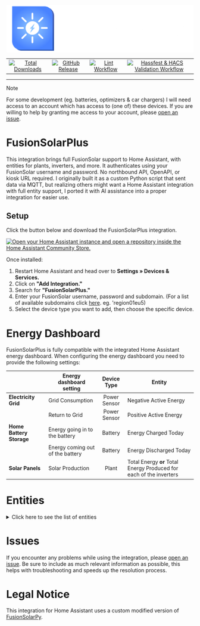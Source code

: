 
![Logo](https://raw.githubusercontent.com/JortvanSchijndel/FusionSolarPlus/refs/heads/master/branding/logo.png)

<table align="center" border="0">
  <tr>
    <td align="center">
      <a href="https://my.home-assistant.io/redirect/hacs_repository/?owner=JortvanSchijndel&repository=FusionSolarPlus&category=Integration">
        <img alt="Total Downloads" src="https://img.shields.io/badge/dynamic/json?url=https%3A%2F%2Fanalytics.home-assistant.io%2Fcustom_integrations.json&query=%24.fusionsolarplus.total&logo=homeassistantcommunitystore&logoColor=%235c5c5c&label=Total%20Downloads&labelColor=%23ffffff&color=%234983FF&cacheSeconds=600">
      </a>
    </td>
    <td align="center">
      <a href="https://github.com/JortvanSchijndel/FusionSolarPlus/releases">
        <img alt="GitHub Release" src="https://img.shields.io/github/v/release/JortvanSchijndel/FusionSolarPlus?display_name=release&logo=V&logoColor=%235c5c5c&label=Latest%20Version&labelColor=%23ffffff&color=%234983FF&cacheSeconds=600">
      </a>
    </td>
    <td align="center">
      <a href="https://github.com/JortvanSchijndel/FusionSolarPlus/actions/workflows/lint.yml">
        <img alt="Lint Workflow" src="https://img.shields.io/github/actions/workflow/status/JortvanSchijndel/FusionSolarPlus/lint.yml?logo=testcafe&logoColor=%235c5c5c&label=Lint%20Workflow&labelColor=%23ffffff&color=%234983FF&cacheSeconds=600">
      </a>
    </td>
    <td align="center">
      <a href="https://github.com/JortvanSchijndel/FusionSolarPlus/actions/workflows/validate.yml">
        <img alt="Hassfest & HACS Validation Workflow" src="https://img.shields.io/github/actions/workflow/status/JortvanSchijndel/FusionSolarPlus/validate.yml?logo=testcafe&logoColor=%235c5c5c&label=Hassfest%20%26%20HACS%20Validation%20Workflow&labelColor=%23ffffff&color=%234983FF&cacheSeconds=600">
      </a>
    </td>
  </tr>
</table>

___
> [!NOTE] 
> For some development (eg. batteries, optimizers & car chargers) I will need access to an account which has access to (one of) these devices. 
> If you are willing to help by granting me access to your account, please [open an issue](https://github.com/JortvanSchijndel/FusionSolarPlus/issues).

# FusionSolarPlus
This integration brings full FusionSolar support to Home Assistant, with entities for plants, inverters, and more. It authenticates using your FusionSolar username and password. No northbound API, OpenAPI, or kiosk URL required. I originally built it as a custom Python script that sent data via MQTT, but realizing others might want a Home Assistant integration with full entity support, I ported it with AI assistance into a proper integration for easier use.

## Setup
Click the button below and download the FusionSolarPlus integration.

<a href="https://my.home-assistant.io/redirect/hacs_repository/?owner=JortvanSchijndel&repository=FusionSolarPlus&category=Integration" target="_blank" rel="noreferrer noopener"><img src="https://my.home-assistant.io/badges/hacs_repository.svg" alt="Open your Home Assistant instance and open a repository inside the Home Assistant Community Store." /></a>

Once installed:

1. Restart Home Assistant and head over to **Settings » Devices & Services.**  
2. Click on **"Add Integration."**  
3. Search for **"FusionSolarPlus."**  
4. Enter your FusionSolar username, password and subdomain. (For a list of available subdomains click [here](https://support.huawei.com/enterprise/en/doc/EDOC1100165054/dbeb5df3/domain-name-list-of-management-systems). eg. 'region01eu5)  
5. Select the device type you want to add, then choose the specific device.

# Energy Dashboard

FusionSolarPlus is fully compatible with the integrated Home Assistant energy dashboard. When configuring the energy dashboard you need to provide the following settings:

|                          | Energy dashboard setting         | Device Type  | Entity                                                              |
|--------------------------|----------------------------------|:------------:|---------------------------------------------------------------------|
| **Electricity Grid**     | Grid Consumption                 | Power Sensor | Negative Active Energy                                              |
|                          | Return to Grid                   | Power Sensor | Positive Active Energy                                              |
| **Home Battery Storage** | Energy going in to the battery   |   Battery    | Energy Charged Today                                                |
|                          | Energy coming out of the battery |   Battery    | Energy Discharged Today                                             |
| **Solar Panels**         | Solar Production                 |    Plant     | Total Energy **or** Total Energy Produced for each of the inverters |
# Entities

<details>

<summary>Click here to see the list of entities</summary>

### Inverter & Plant
<table>
   <tr>
      <td width="50" align="center"><b>#</b></td>
      <td width="400"><b>Inverter Entity</b></td>
      <td width="100" align="center"><b>Unit</b></td>
      <td width="75"></td>
      <td width="400"><b>Plant Entity</b></td>
      <td width="100" align="center"><b>Unit</b></td>
   </tr>
   <tr>
      <td align="center">1</td>
      <td>Current Active Power</td>
      <td align="center">kW</td>
      <td></td>
      <td>Current Power</td>
      <td align="center">kW</td>
   </tr>
   <tr>
      <td align="center">2</td>
      <td>Daily Energy</td>
      <td align="center">kWh</td>
      <td></td>
      <td>Today Energy</td>
      <td align="center">kWh</td>
   </tr>
   <tr>
      <td align="center">3</td>
      <td>Grid Frequency</td>
      <td align="center">Hz</td>
      <td></td>
      <td>Monthly Energy</td>
      <td align="center">kWh</td>
   </tr>
   <tr>
      <td align="center">4</td>
      <td>Insulation Resistance</td>
      <td align="center">MΩ</td>
      <td></td>
      <td>Yearly Energy</td>
      <td align="center">kWh</td>
   </tr>
   <tr>
      <td align="center">5</td>
      <td>Last Shutdown Time</td>
      <td align="center">Datetime</td>
      <td></td>
      <td>Total Energy</td>
      <td align="center">kWh</td>
   </tr>
   <tr>
      <td align="center">6</td>
      <td>Last Startup Time</td>
      <td align="center">Datetime</td>
      <td></td>
      <td>Today Income</td>
      <td align="center"><a href="https://en.wikipedia.org/wiki/ISO_4217#Active_codes">ISO 4217</a></td>
   </tr>
   <tr>
      <td align="center">7</td>
      <td>Output Mode</td>
      <td align="center">Text</td>
      <td></td>
      <td>Self Used Energy Today**</td>
      <td align="center">kWh</td>
   </tr>
   <tr>
      <td align="center">8</td>
      <td>Phase A Current</td>
      <td align="center">A</td>
      <td></td>
      <td>Consumption Today**</td>
      <td align="center">kWh</td>
   </tr>
   <tr>
      <td align="center">9</td>
      <td>Phase A Voltage</td>
      <td align="center">V</td>
      <td></td>
      <td></td>
      <td></td>
   </tr>
   <tr>
      <td align="center">10</td>
      <td>Phase B Current</td>
      <td align="center">A</td>
      <td></td>
      <td></td>
      <td></td>
   </tr>
   <tr>
      <td align="center">11</td>
      <td>Phase B Voltage</td>
      <td align="center">V</td>
      <td></td>
      <td></td>
      <td></td>
   </tr>
   <tr>
      <td align="center">12</td>
      <td>Phase C Current</td>
      <td align="center">A</td>
      <td></td>
      <td></td>
      <td></td>
   </tr>
   <tr>
      <td align="center">13</td>
      <td>Phase C Voltage</td>
      <td align="center">V</td>
      <td></td>
      <td></td>
      <td></td>
   </tr>
   <tr>
      <td align="center">14</td>
      <td>Power Factor</td>
      <td align="center">Ratio</td>
      <td></td>
      <td></td>
      <td></td>
   </tr>
   <tr>
      <td align="center">15</td>
      <td>Rated Power</td>
      <td align="center">kW</td>
      <td></td>
      <td></td>
      <td></td>
   </tr>
   <tr>
      <td align="center">16</td>
      <td>Reactive Power</td>
      <td align="center">kvar</td>
      <td></td>
      <td></td>
      <td></td>
   </tr>
   <tr>
      <td align="center">17</td>
      <td>Status</td>
      <td align="center">Text</td>
      <td></td>
      <td></td>
      <td></td>
   </tr>
   <tr>
      <td align="center">18</td>
      <td>Temperature</td>
      <td align="center">°C</td>
      <td></td>
      <td></td>
      <td></td>
   </tr>
   <tr>
      <td align="center">19</td>
      <td>Total Energy Produced</td>
      <td align="center">kWh</td>
      <td></td>
      <td></td>
      <td></td>
   </tr>
   <tr>
      <td align="center">20</td>
      <td>[PV X] Input Voltage</td>
      <td align="center">V</td>
      <td></td>
      <td></td>
      <td></td>
   </tr>
   <tr>
      <td align="center">21</td>
      <td>[PV X] Input Current</td>
      <td align="center">A</td>
      <td></td>
      <td></td>
      <td></td>
   </tr>
   <tr>
      <td align="center">22</td>
      <td>[PV X] Input Power</td>
      <td align="center">W</td>
      <td></td>
      <td></td>
      <td></td>
   </tr>
</table>

*X ranges from 1 - 20 depending on how many PV Strings your inverter has connected.

**These entities only show up if you have a power meter connected.

### Battery & Optimizer

<table>
   <tr>
      <td width="50" align="center"><b>#</b></td>
      <td width="400"><b>Battery Entity</b></td>
      <td width="100" align="center"><b>Unit</b></td>
      <td width="75"></td>
      <td width="400"><b>Optimizer Entity</b></td>
      <td width="100" align="center"><b>Unit</b></td>
   </tr>
   <tr>
      <td align="center">1</td>
      <td>Operating Status</td>
      <td align="center">Text</td>
      <td></td>
      <td>Output Power</td>
      <td align="center">W</td>
   </tr>
   <tr>
      <td align="center">2</td>
      <td>Charge/Discharge Mode</td>
      <td align="center">Text</td>
      <td></td>
      <td>Total Energy</td>
      <td align="center">kWh</td>
   </tr>
   <tr>
      <td align="center">3</td>
      <td>Rated Capacity</td>
      <td align="center">kWh</td>
      <td></td>
      <td>Input Voltage</td>
      <td align="center">V</td>
   </tr>
   <tr>
      <td align="center">4</td>
      <td>Backup Time</td>
      <td align="center">min</td>
      <td></td>
      <td>Running Status</td>
      <td align="center">Text</td>
   </tr>
   <tr>
      <td align="center">5</td>
      <td>Energy Charged Today</td>
      <td align="center">kWh</td>
      <td></td>
      <td>Temperature</td>
      <td align="center">°C</td>
   </tr>
   <tr>
      <td align="center">6</td>
      <td>Energy Discharged Today</td>
      <td align="center">kWh</td>
      <td></td>
      <td>Serial Number (SN)</td>
      <td align="center">Text</td>
   </tr>
   <tr>
      <td align="center">7</td>
      <td>Charge/Discharge Power</td>
      <td align="center">kW</td>
      <td></td>
      <td>Optimizer Number</td>
      <td align="center">Text</td>
   </tr>
   <tr>
      <td align="center">8</td>
      <td>Bus Voltage</td>
      <td align="center">V</td>
      <td></td>
      <td>Output Voltage</td>
      <td align="center">V</td>
   </tr>
   <tr>
      <td align="center">9</td>
      <td>State of Charge</td>
      <td align="center">%</td>
      <td></td>
      <td>Input Current</td>
      <td align="center">A</td>
   </tr>
   <tr>
      <td align="center">10</td>
      <td>[Module X] No.</td>
      <td align="center">Text</td>
      <td></td>
      <td></td>
      <td></td>
   </tr>
   <tr>
      <td align="center">11</td>
      <td>[Module X] Working Status</td>
      <td align="center">Text</td>
      <td></td>
      <td></td>
      <td></td>
   </tr>
   <tr>
      <td align="center">12</td>
      <td>[Module X] SN</td>
      <td align="center">Text</td>
      <td></td>
      <td></td>
      <td></td>
   </tr>
   <tr>
      <td align="center">13</td>
      <td>[Module X] Software Version</td>
      <td align="center">Text</td>
      <td></td>
      <td></td>
      <td></td>
   </tr>
   <tr>
      <td align="center">14</td>
      <td>[Module X] SOC</td>
      <td align="center">%</td>
      <td></td>
      <td></td>
      <td></td>
   </tr>
   <tr>
      <td align="center">15</td>
      <td>[Module X] Charge and Discharge Power</td>
      <td align="center">kW</td>
      <td></td>
      <td></td>
      <td></td>
   </tr>
   <tr>
      <td align="center">16</td>
      <td>[Module X] Internal Temperature</td>
      <td align="center">°C</td>
      <td></td>
      <td></td>
      <td></td>
   </tr>
   <tr>
      <td align="center">17</td>
      <td>[Module X] Daily Charge Energy</td>
      <td align="center">kWh</td>
      <td></td>
      <td></td>
      <td></td>
   </tr>
   <tr>
      <td align="center">18</td>
      <td>[Module X] Daily Discharge Energy</td>
      <td align="center">kWh</td>
      <td></td>
      <td></td>
      <td></td>
   </tr>
   <tr>
      <td align="center">19</td>
      <td>[Module X] Total Discharge Energy</td>
      <td align="center">kWh</td>
      <td></td>
      <td></td>
      <td></td>
   </tr>
   <tr>
      <td align="center">20</td>
      <td>[Module X] Bus Voltage</td>
      <td align="center">V</td>
      <td></td>
      <td></td>
      <td></td>
   </tr>
   <tr>
      <td align="center">21</td>
      <td>[Module X] Bus Current</td>
      <td align="center">A</td>
      <td></td>
      <td></td>
      <td></td>
   </tr>
   <tr>
      <td align="center">22</td>
      <td>[Module X] FE Connection</td>
      <td align="center">Text</td>
      <td></td>
      <td></td>
      <td></td>
   </tr>
   <tr>
      <td align="center">23</td>
      <td>[Module X] Total Charge Energy</td>
      <td align="center">kWh</td>
      <td></td>
      <td></td>
      <td></td>
   </tr>
   <tr>
      <td align="center">24</td>
      <td>[Module X] Battery Pack 1 No.</td>
      <td align="center">Text</td>
      <td></td>
      <td></td>
      <td></td>
   </tr>
   <tr>
      <td align="center">25</td>
      <td>[Module X] Battery Pack 2 No.</td>
      <td align="center">Text</td>
      <td></td>
      <td></td>
      <td></td>
   </tr>
   <tr>
      <td align="center">26</td>
      <td>[Module X] Battery Pack 3 No.</td>
      <td align="center">Text</td>
      <td></td>
      <td></td>
      <td></td>
   </tr>
   <tr>
      <td align="center">27</td>
      <td>[Module X] Battery Pack 1 Firmware Version</td>
      <td align="center">Text</td>
      <td></td>
      <td></td>
      <td></td>
   </tr>
   <tr>
      <td align="center">28</td>
      <td>[Module X] Battery Pack 2 Firmware Version</td>
      <td align="center">Text</td>
      <td></td>
      <td></td>
      <td></td>
   </tr>
   <tr>
      <td align="center">29</td>
      <td>[Module X] Battery Pack 3 Firmware Version</td>
      <td align="center">Text</td>
      <td></td>
      <td></td>
      <td></td>
   </tr>
   <tr>
      <td align="center">30</td>
      <td>[Module X] Battery Pack 1 SN</td>
      <td align="center">Text</td>
      <td></td>
      <td></td>
      <td></td>
   </tr>
   <tr>
      <td align="center">31</td>
      <td>[Module X] Battery Pack 2 SN</td>
      <td align="center">Text</td>
      <td></td>
      <td></td>
      <td></td>
   </tr>
   <tr>
      <td align="center">32</td>
      <td>[Module X] Battery Pack 3 SN</td>
      <td align="center">Text</td>
      <td></td>
      <td></td>
      <td></td>
   </tr>
   <tr>
      <td align="center">33</td>
      <td>[Module X] Battery Pack 1 Operating Status</td>
      <td align="center">Text</td>
      <td></td>
      <td></td>
      <td></td>
   </tr>
   <tr>
      <td align="center">34</td>
      <td>[Module X] Battery Pack 2 Operating Status</td>
      <td align="center">Text</td>
      <td></td>
      <td></td>
      <td></td>
   </tr>
   <tr>
      <td align="center">35</td>
      <td>[Module X] Battery Pack 3 Operating Status</td>
      <td align="center">Text</td>
      <td></td>
      <td></td>
      <td></td>
   </tr>
   <tr>
      <td align="center">36</td>
      <td>[Module X] Battery Pack 1 Voltage</td>
      <td align="center">V</td>
      <td></td>
      <td></td>
      <td></td>
   </tr>
   <tr>
      <td align="center">37</td>
      <td>[Module X] Battery Pack 2 Voltage</td>
      <td align="center">V</td>
      <td></td>
      <td></td>
      <td></td>
   </tr>
   <tr>
      <td align="center">38</td>
      <td>[Module X] Battery Pack 3 Voltage</td>
      <td align="center">V</td>
      <td></td>
      <td></td>
      <td></td>
   </tr>
   <tr>
      <td align="center">39</td>
      <td>[Module X] Battery Pack 1 Charge/Discharge Power</td>
      <td align="center">kW</td>
      <td></td>
      <td></td>
      <td></td>
   </tr>
   <tr>
      <td align="center">40</td>
      <td>[Module X] Battery Pack 2 Charge/Discharge Power</td>
      <td align="center">kW</td>
      <td></td>
      <td></td>
      <td></td>
   </tr>
   <tr>
      <td align="center">41</td>
      <td>[Module X] Battery Pack 3 Charge/Discharge Power</td>
      <td align="center">kW</td>
      <td></td>
      <td></td>
      <td></td>
   </tr>
   <tr>
      <td align="center">42</td>
      <td>[Module X] Battery Pack 1 Maximum Temperature</td>
      <td align="center">°C</td>
      <td></td>
      <td></td>
      <td></td>
   </tr>
   <tr>
      <td align="center">43</td>
      <td>[Module X] Battery Pack 2 Maximum Temperature</td>
      <td align="center">°C</td>
      <td></td>
      <td></td>
      <td></td>
   </tr>
   <tr>
      <td align="center">44</td>
      <td>[Module X] Battery Pack 3 Maximum Temperature</td>
      <td align="center">°C</td>
      <td></td>
      <td></td>
      <td></td>
   </tr>
   <tr>
      <td align="center">45</td>
      <td>[Module X] Battery Pack 1 Minimum Temperature</td>
      <td align="center">°C</td>
      <td></td>
      <td></td>
      <td></td>
   </tr>
   <tr>
      <td align="center">46</td>
      <td>[Module X] Battery Pack 2 Minimum Temperature</td>
      <td align="center">°C</td>
      <td></td>
      <td></td>
      <td></td>
   </tr>
   <tr>
      <td align="center">47</td>
      <td>[Module X] Battery Pack 3 Minimum Temperature</td>
      <td align="center">°C</td>
      <td></td>
      <td></td>
      <td></td>
   </tr>
   <tr>
      <td align="center">48</td>
      <td>[Module X] Battery Pack 1 SOC</td>
      <td align="center">%</td>
      <td></td>
      <td></td>
      <td></td>
   </tr>
   <tr>
      <td align="center">49</td>
      <td>[Module X] Battery Pack 2 SOC</td>
      <td align="center">%</td>
      <td></td>
      <td></td>
      <td></td>
   </tr>
   <tr>
      <td align="center">50</td>
      <td>[Module X] Battery Pack 3 SOC</td>
      <td align="center">%</td>
      <td></td>
      <td></td>
      <td></td>
   </tr>
   <tr>
      <td align="center">51</td>
      <td>[Module X] Battery Pack 1 Total Discharge Energy</td>
      <td align="center">kWh</td>
      <td></td>
      <td></td>
      <td></td>
   </tr>
   <tr>
      <td align="center">52</td>
      <td>[Module X] Battery Pack 2 Total Discharge Energy</td>
      <td align="center">kWh</td>
      <td></td>
      <td></td>
      <td></td>
   </tr>
   <tr>
      <td align="center">53</td>
      <td>[Module X] Battery Pack 3 Total Discharge Energy</td>
      <td align="center">kWh</td>
      <td></td>
      <td></td>
      <td></td>
   </tr>
   <tr>
      <td align="center">54</td>
      <td>[Module X] Battery Pack 1 Battery Health Check</td>
      <td align="center">Text</td>
      <td></td>
      <td></td>
      <td></td>
   </tr>
   <tr>
      <td align="center">55</td>
      <td>[Module X] Battery Pack 2 Battery Health Check</td>
      <td align="center">Text</td>
      <td></td>
      <td></td>
      <td></td>
   </tr>
   <tr>
      <td align="center">56</td>
      <td>[Module X] Battery Pack 3 Battery Health Check</td>
      <td align="center">Text</td>
      <td></td>
      <td></td>
      <td></td>
   </tr>
   <tr>
      <td align="center">57</td>
      <td>[Module X] Battery Pack 1 Heating Status</td>
      <td align="center">Text</td>
      <td></td>
      <td></td>
      <td></td>
   </tr>
   <tr>
      <td align="center">58</td>
      <td>[Module X] Battery Pack 2 Heating Status</td>
      <td align="center">Text</td>
      <td></td>
      <td></td>
      <td></td>
   </tr>
   <tr>
      <td align="center">59</td>
      <td>[Module X] Battery Pack 3 Heating Status</td>
      <td align="center">Text</td>
      <td></td>
      <td></td>
      <td></td>
   </tr>
</table>
*The optimizer entities can be found under the Diagnostic section for Inverter devices. The optimizer entities are automatically created if your inverter has optimizers connected.

**X ranges from 1 - 4 depending on how many modules your battery has.

**⚠️ Note:** Currently, this integration only supports battery modules 1 and 2. If your battery has 3 or 4 modules, please [open an issue](https://github.com/JortvanSchijndel/FusionSolarPlus/issues).

### Power Sensor

<table>
   <tr>
      <td width="50" align="center"><b>#</b></td>
      <td width="400"><b>Power Sensor Entity</b></td>
      <td width="100" align="center"><b>Unit</b></td>
   </tr>
   <tr>
      <td align="center">1</td>
      <td>Meter Status</td>
      <td align="center">Text</td>
   </tr>
   <tr>
      <td align="center">2</td>
      <td>Positive Active Energy (Exported Energy)</td>
      <td align="center">kWh</td>
   </tr>
   <tr>
      <td align="center">3</td>
      <td>Negative Active Energy (Imported Energy)</td>
      <td align="center">kWh</td>
   </tr>
   <tr>
      <td align="center">4</td>
      <td>Reactive Power</td>
      <td align="center">Var</td>
   </tr>
   <tr>
      <td align="center">5</td>
      <td>Active Power</td>
      <td align="center">W</td>
   </tr>
   <tr>
      <td align="center">6</td>
      <td>Power Factor</td>
      <td align="center">Ratio</td>
   </tr>
   <tr>
      <td align="center">7</td>
      <td>Phase A Active Power</td>
      <td align="center">W</td>
   </tr>
   <tr>
      <td align="center">8</td>
      <td>Phase B Active Power</td>
      <td align="center">W</td>
   </tr>
   <tr>
      <td align="center">9</td>
      <td>Phase C Active Power</td>
      <td align="center">W</td>
   </tr>
   <tr>
      <td align="center">10</td>
      <td>Phase A Voltage</td>
      <td align="center">V</td>
   </tr>
   <tr>
      <td align="center">11</td>
      <td>Phase B Voltage</td>
      <td align="center">V</td>
   </tr>
   <tr>
      <td align="center">12</td>
      <td>Phase C Voltage</td>
      <td align="center">V</td>
   </tr>
   <tr>
      <td align="center">13</td>
      <td>Phase A Current</td>
      <td align="center">A</td>
   </tr>
   <tr>
      <td align="center">14</td>
      <td>Phase B Current</td>
      <td align="center">A</td>
   </tr>
   <tr>
      <td align="center">15</td>
      <td>Phase C Current</td>
      <td align="center">A</td>
   </tr>
   <tr>
      <td align="center">16</td>
      <td>Grid Frequency</td>
      <td align="center">Hz</td>
   </tr>
</table>
</details>

# Issues
If you encounter any problems while using the integration, please [open an issue](https://github.com/JortvanSchijndel/FusionSolarPlus/issues).
Be sure to include as much relevant information as possible, this helps with troubleshooting and speeds up the resolution process.

# Legal Notice
This integration for Home Assistant uses a custom modified version of [FusionSolarPy](https://github.com/jgriss/FusionSolarPy).

